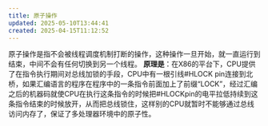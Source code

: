 ```yaml
---
title: 原子操作
updated: 2025-05-10T13:44:41
created: 2025-04-15T11:12:52
---
```


原子操作是指不会被线程调度机制打断的操作，这种操作一旦开始，就一直运行到结束，中间不会有任何切换到另一个线程。
**原理是**：在X86的平台下，CPU提供了在指令执行期间对总线加锁的手段，CPU中有一根引线#HLOCK pin连接到北桥，如果汇编语言的程序在程序中的一条指令前面加上了前缀“LOCK”，经过汇编之后的机器码就使CPU在执行这条指令的时候把#HLOCKpin的电平拉低持续到这条指令结束的时候放开，从而把总线锁住，这样别的CPU就暂时不能够通过总线访问内存了，保证了多处理器环境中的原子性。

